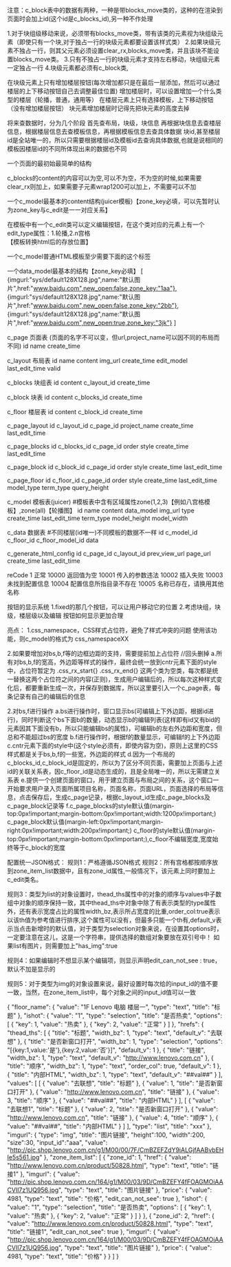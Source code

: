 
注意：c_block表中的数据有两种，一种是带blocks_move类的，这种的在渲染到页面时会加上id(这个id是c_blocks_id),另一种不作处理

1.对于块组级移动来说，必须带有blocks_move类，带有该类的元素视为块组级元素（即使只有一个块,对于独占一行的块级元素都要设置该样式类）
2.如果块级元素不独占一行，则其父元素必须设置clear_rx,blocks_move类，并且该块不能设置blocks_move类。
3.只有不独占一行的块级元素才支持左右移动，块组级元素一定独占一行
4.块级元素都必须有c_block类,


在块级元素上只有增加楼层按钮(每次增加都只是在最后一层添加，然后可以通过楼层的上下移动按钮自己去调整最佳位置)
增加楼层时，可以设置增加一个什么类型的楼层（轮播，普通，通用等）
在楼层元素上只有选择模板，上下移动按钮（没有增加楼层按钮）
块元素增加楼层时记得先把块元素的高度去掉


将来查数据时，分为几个阶段
首先查布局，块级，块信息
再根据块信息去查楼层信息，根据楼层信息去查模板信息，再根据模板信息去查具体数据
块id,甚至楼层id是全站唯一的，所以只需要根据楼层id及模板id去查询具体数据,也就是说相同的模板因楼层id的不同所体现出来的数据也不同

一个页面的最初始最简单的结构
<div id="back">
	<div id="content"></div>
	<div id="config"></div>
</div>

c_blocks的content的内容可以为空,可以不为空，不为空的时候,如果需要clear_rx则加上，如果需要子元素wrap1200可以加上，不需要可以不加
<div class="xx blocks_move">
	<div class="wrap1200"></div>
</div>


一个c_model最基本的content结构(juicer模板)【zone_key必填，可以先暂时认为zone_key与c_edit是一一对应关系】
<div class="c_model css_namespacexx">   在模板中有一个c_edit类可以定义编辑按钮，在这个类对应的元素上有一个edit_type属性：1.轮播,2.n宫格
	<style>
		/* .aaa ul li{float: left;}
		.aaa ul li img{width: 200px;height: 170px;} */
	</style>
	<script class="tmpl" type="text/template">
		/*<ul class="clear_rx">
			{@each model_list as it}
				<li class="c_edit" zone_key="${it.zone_key}"><a href="${it.href}" {@if it.new_open}target="_blank"{@/if}><img src="${it.imgurl}" alt="${it.name}"></a></li>
			{@/each}
		</ul>*/
	</script>
	<div class="translated"></div>       【模板转换html后的存放位置】
</div>

一个c_model普通HTML模板至少需要下面的这个标签
<div class="c_model">
	
</div>


一个data_model最基本的结构【zone_key必填】
[
	{imgurl:"sys/default128X128.jpg",name:"默认图片",href:"www.baidu.com",new_open:false,zone_key:"1aa"},
	{imgurl:"sys/default128X128.jpg",name:"默认图片",href:"www.baidu.com",new_open:false,zone_key:"2bb"},
	{imgurl:"sys/default128X128.jpg",name:"默认图片",href:"www.baidu.com",new_open:true,zone_key:"3jk"}
]

c_page		页面表				(页面的名字不可以变，但url,project_name可以因不同的布局而不同)
id		name		create_time

c_layout	布局表
id		name		content		img_url		create_time		edit_model		last_edit_time		valid
												
c_blocks	块组表
id		content		c_layout_id		create_time

c_block		块表
id		content		c_blocks_id		create_time

c_floor		楼层表
id		content		c_block_id		create_time

c_page_layout
id		c_layout_id		c_page_id		project_name		create_time		last_edit_time

c_page_blocks
id		c_blocks_id		c_page_id		order		style 		create_time		last_edit_time		

c_page_block
id		c_block_id		c_page_id		order		style 		create_time		last_edit_time

c_page_floor
id		c_floor_id		c_page_id		order		style 		create_time		last_edit_time		model_type		term_type		query_height


c_model		模板表(juicer) 						#模板表中含有区域属性zone(1,2,3)【例如八宫格模板】,zone(all)【轮播图】
id		name		content		data_model		img_url		type		create_time		last_edit_time		term_type		model_height		model_width

c_data		数据表								#不同楼层(id唯一)不同模板的数据不一样
id		c_model_id		c_floor_id		c_floor_model_id		data

c_generate_html_config
id		c_page_id		c_layout_id		prev_view_url		page_url		create_time		last_edit_time


reCode 
	1	正常
	10000	返回值为空
	10001	传入的参数违法
	10002	插入失败
	10003	未找到配置信息
	10004	配置信息所指目录不存在
	10005	名称已存在，请换用其他名称

按钮的显示系统
1.fixed的那几个按钮，可以让用户移动它的位置
2.考虑块组，块级，楼层级以及编辑 按钮如何显示更加合理


亮点：
1.css_namespace，CSS样式占位符，避免了样式冲突的问题
		使用该功能，则c_model的格式为 css_namespaceXX
		<div class="c_model">
			<style>
				.css_namespaceliumeiling ul li{float: left;}
				.css_namespaceliumeiling ul li img{width: 140px;height: 110px;}
			</style>
			<script class="tmpl" type="text/template">
				<ul class="clear_rx">
					{@each model_list as it}
						<li class="c_edit" zone_key="${it.zone_key}"><a href="${it.href}" {@if it.new_open=="yes"}target="_blank"{@/if}><img src="${it.imgurl}" alt="${it.name}"></a></li>
					{@/each}
				</ul>
			</script>
			<div class="translated css_namespaceliumeiling"></div>
		</div>

2.如果要增加对bs,b,f等的边框边距的支持，需要提前加上占位符  //回头删掉
	a.所有对bs,b,f的宽高，外边距等样式的操作，最终会统一放到cntr元素下面的style中，占位符暂定为
	  	.css_rx_start{}
		.css_rx_end{}
		这两个类为空类，每次都是统一替换这两个占位符之间的内容(正则)，生成用户编辑后的，所以每次这种样式变化后，都要重新生成一次，并保存到数据库，所以这里要引入一个c_page表，每条记录有自己的编辑后的信息


2.对bs,f进行操作
	a.bs进行操作时，窗口显示bs(可编辑上下外边距，根据id进行)，同时判断这个bs下面b的数量，动态显示b的编辑列表(这样即有id又有bid的元素因其下面没有b，所以只能编辑bs的属性)，可编辑b的左右外边距和宽度，但总和不能超过bs的宽度
	b.f进行操作时，根据f的数量显示，可编辑f的上下外边距
	c.cntr元素下面的style中(这个style必须有，即使内容为空)，原则上这里的CSS样式都是关于bs,b,f的一些宽，外边距的样式
	d.因为一个布局的c_blocks_id,c_block_id是固定的，所以为了区分不同页面，需要加上页面与上述id的关联关系表，因c_floor_id是动态生成的，且是全局唯一的，所以无需建立关系表
	e.提供一个创建页面的窗口，用于建立页面与布局之间的关系，这个窗口一开始要求用户录入页面所属项目名称，页面名称，页面URL，页面选择的布局等信息，点击保存后，生成c_page记录，根据c_layout_id生成c_page_blocks及c_page_block记录等
	f.c_page_blocks的style默认值(margin-top:0px!important;margin-bottom:0px!important;width:1200px!important;)
	  c_page_block默认值(margin-left:0px!important;margin-right:0px!important;width:200px!important;)
	  c_floor的style默认值(margin-top:0px!important;margin-bottom:0px!important;),c_floor不编辑宽度,宽度始终等于c_block的宽度



配置统一JSON格式：
规则1：严格遵循JSON格式
规则2：所有宫格都按顺序放到zone_item_list数据中，且有zone_id属性,一般情况下，该元素上同时要加上c_edit类名。

规则3：类型为list的对象设置时，thead_ths属性中的对象的顺序与values中子数组中对象的顺序保持一致，其中thead_ths中对象中除了有表示类型的type属性外，还有表示宽度占比的属性width_bz,表示所占宽度的比重,order_col:true表示以该th值为参考值进行排序,这个属性可以没有，但最多只能一个th有,default_v表示当点击新增时的默认值，对于类型为selection对象来说，在设置其options时，一定要注意在这儿，这是一个字符串，提供选择的数组对象要放在双引号中！
如果list有图片，则需要加上"has_img":true

规则4：如果编辑时不想显示某个编辑项，则显示声明edit_can_not_see : true，默认不加是显示的

规则5：对于类型为img的对象设置来说，最好设置时每次给的input_id的值不要一致，当然，在zone_item_list中，每个对象之间的input_id值可以一致

{
    "floor_name": {
        "value": "1F Lenovo 电脑 楼层一", 
        "type": "text", 
        "title": "标题"
    }, 
    "ishot": {
        "value": "1", 
        "type": "selection", 
        "title": "是否热卖", 
        "options": [
            {
                "key": 1, 
                "value": "热卖"
            }, 
            {
                "key": 2, 
                "value": "正常"
            }
        ]
    }, 
    "hrefs": {
        "thead_ths": [
            {
                "title": "标题", 
                "width_bz": 1, 
                "type": "text", 
                "default_v": "去联想"
            }, 
            {
                "title": "是否新窗口打开", 
                "width_bz": 1, 
                "type": "selection", 
                "options": "[{key:1,value:'是'},{key:2,value:'否'}]", 
                "default_v": 1
            }, 
            {
                "title": "链接", 
                "width_bz": 1, 
                "type": "text", 
                "default_v": "http://www.lenovo.com.cn"
            }, 
            {
                "title": "顺序", 
                "width_bz": 1, 
                "type": "text", 
                "order_col": true, 
                "default_v": 1
            }, 
            {
                "title": "内部HTML", 
                "width_bz": 1, 
                "type": "text", 
                "default_v": "<i class='icon'></i><span>##val##</span>"
            }
        ], 
        "values": [
            [
                {
                    "value": "去联想", 
                    "title": "标题"
                }, 
                {
                    "value": 1, 
                    "title": "是否新窗口打开"
                }, 
                {
                    "value": "http://www.lenovo.com.cn", 
                    "title": "链接"
                }, 
                {
                    "value": 3, 
                    "title": "顺序"
                }, 
                {
                    "value": "<i class='icon'></i><span>##val##</span>", 
                    "title": "内部HTML"
                }
            ], 
            [
                {
                    "value": "去联想1", 
                    "title": "标题"
                }, 
                {
                    "value": 2, 
                    "title": "是否新窗口打开"
                }, 
                {
                    "value": "http://www.lenovo.com.cn", 
                    "title": "链接"
                }, 
                {
                    "value": 4, 
                    "title": "顺序"
                }, 
                {
                    "value": "<i class='icon'></i><span>##val##</span>", 
                    "title": "内部HTML"
                }
            ]
        ], 
        "type": "list", 
        "title": "xxx"
    }, 
    "imgurl": {
        "type": "img",
        "title": "图片链接",
        "height":100,
        "width":200,
        "size":30,
        "input_id":"aaa",
        "value": "http://pic.shop.lenovo.com.cn/g1/M00/00/7F/CmBZEFZdY9iALGjfAABvbEHIe5s561.jpg"
    },
    "zone_item_list": [
        {
            "zone_id": 1, 
            "href": {
                "value": "http://www.lenovo.com.cn/product/50828.html", 
                "type": "text", 
                "title": "链接1"
            }, 
            "imgurl": {
                "value": "http://pic.shop.lenovo.com.cn/164/g1/M00/03/9D/CmBZEFY4fFOAGMOiAACVIl7z1UQ956.jpg", 
                "type": "text", 
                "title": "图片链接"
            }, 
            "price": {
                "value": 4981, 
                "type": "text", 
                "title": "价格", 
                "edit_can_not_see": true
            }, 
            "ishot": {
                "value": "1", 
                "type": "selection", 
                "title": "是否热卖", 
                "options": [
                    {
                        "key": 1, 
                        "value": "热卖"
                    }, 
                    {
                        "key": 2, 
                        "value": "正常"
                    }
                ]
            }
        }, 
        {
            "zone_id": 2, 
            "href": {
                "value": "http://www.lenovo.com.cn/product/50828.html", 
                "type": "text", 
                "title": "链接1", 
                "edit_can_not_see": true
            }, 
            "imgurl": {
                "value": "http://pic.shop.lenovo.com.cn/164/g1/M00/03/9D/CmBZEFY4fFOAGMOiAACVIl7z1UQ956.jpg", 
                "type": "text", 
                "title": "图片链接"
            }, 
            "price": {
                "value": 4981, 
                "type": "text", 
                "title": "价格"
            }
        }
    ]
}
	







